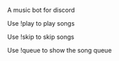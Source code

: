 A music bot for discord

Use !play to play songs

Use !skip to skip songs

Use !queue to show the song queue